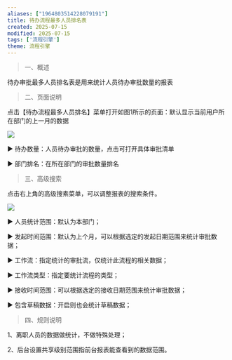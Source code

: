 ```yaml
---
aliases: ["1964803514228079191"]
title: 待办流程最多人员排名表
created: 2025-07-15
modified: 2025-07-15
tags: ['流程引擎']
theme: 流程引擎
---
```


> 一、概述

待办审批最多人员排名表是用来统计人员待办审批数量的报表

> 二、页面说明

点击【待办流程最多人员排名】菜单打开如图1所示的页面：默认显示当前用户所在部门的上一月的数据

![](25f4725fe866afb8c39511f4f2107993.jpg)

▶ 待办数量：人员待办审批的数量，点击可打开具体审批清单

▶ 部门排名：在所在部门的审批数量排名

> 三、高级搜索

点击右上角的高级搜素菜单，可以调整报表的搜索条件。

![](f4a0b0c58e8e0789a478143c7c2ae0e0.jpg)

▶ 人员统计范围：默认为本部门；

▶ 发起时间范围：默认为上个月，可以根据选定的发起日期范围来统计审批数据；

▶ 工作流：指定统计的审批流，仅统计此流程的相关数据；

▶ 工作流类型：指定要统计流程的类型；

▶ 接收时间范围：可以根据选定的接收日期范围来统计审批数据；

▶ 包含草稿数据：开启则也会统计草稿数据；

> 四、规则说明

1、离职人员的数据做统计，不做特殊处理；

2、后台设置共享级别范围指前台报表能查看到的数据范围。